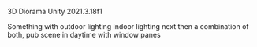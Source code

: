 
3D Diorama
Unity 2021.3.18f1


Something with outdoor lighting
indoor lighting next
then a combination of both,
pub scene in daytime with window panes
